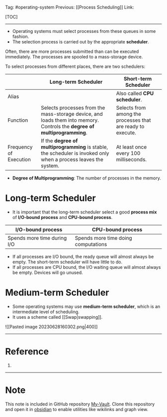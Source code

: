 Tag: #operating-system 
Previous: [[Process Scheduling]]
Link: 

[TOC]

---

- Operating systems must select processes from these queues in some fashion.
- The selection process is carried out by the appropriate **scheduler**.

Often, there are more processes submitted than can be executed immediately. The processes are spooled to a mass-storage device.

To select processes from different places, there are two schedulers:

|                        | Long-term Scheduler                                                                                                           | Short-term Scheduler                                        |
| ---------------------- | ----------------------------------------------------------------------------------------------------------------------------- | ----------------------------------------------------------- |
| Alias                  |                                                                                                                               | Also called **CPU scheduler**.                              |
| Function               | Selects processes from the mass-storage device, and loads them into memory. <br> Controls the **degree of multiprogramming**. | Selects from among the processes that are ready to execute. |
| Frequency of Execution | If the **degree of multiprogramming** is stable, the scheduler is invoked only when a process leaves the system.              | At least once every 100 milliseconds.                       |

- **Degree of Multiprogramming**: The number of processes in the memory.

# Long-term Scheduler

- It is important that the long-term scheduler select a good **process mix** of **I/O-bound process** and **CPU-bound process**.

| I/O-bound process           | CPU-bound process                   |
| --------------------------- | ----------------------------------- |
| Spends more time during I/O | Spends more time doing computations | 

- If all processes are I/O bound, the ready queue will almost always be empty. The short-term scheduler will have little to do.
- If all processes are CPU bound, the I/O waiting queue will almost always be empty. Devices will go unused.

# Medium-term Scheduler

- Some operating systems may use **medium-term scheduler**, which is an intermediate level of scheduling.
- It uses a scheme called [[Swap|swapping]].

![[Pasted image 20230628160302.png|400]]

---

# Reference

1. 

---

# Note

This note is included in GitHub repository [My-Vault](https://github.com/LittleD3092/My-Vault.git). Clone this repository and open it in [obsidian](https://obsidian.md/) to enable utilities like wikilinks and graph view.